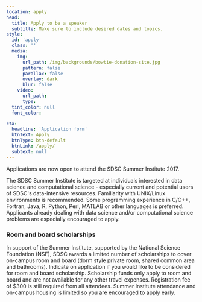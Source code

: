 ```yaml
---
location: apply
head:
  title: Apply to be a speaker
  subtitle: Make sure to include desired dates and topics.
style:
  id: 'apply'
  class: ''
  media:
    img:
      url_path: /img/backgrounds/bowtie-donation-site.jpg
      pattern: false
      parallax: false
      overlay: dark
      blur: false
    video:
      url_path:
      type:
  tint_color: null
  font_color:

cta:
  headline: 'Application form'
  btnText: Apply
  btnType: btn-default
  btnLink: /apply/
  subtext: null
---
```



Applications are now open to attend the SDSC Summer Institute 2017.

The SDSC Summer Institute is targeted at individuals interested in data science and computational science - especially current and potential users of SDSC's data-intensive resources. Familiarity with UNIX/Linux environments is recommended. Some programming experience in C/C++, Fortran, Java, R, Python, Perl, MATLAB or other languages is preferred. Applicants already dealing with data science and/or computational science problems are especially encouraged to apply.

### Room and board scholarships

In support of the Summer Institute, supported by the National Science Foundation (NSF), SDSC awards a limited number of scholarships to cover on-campus room and board (dorm style  private room, shared common area and bathrooms). Indicate on application if you would like to be considered for room and board scholarship. Scholarship funds only apply to room and board and are not available for any other travel expenses. Registration fee of $300 is still required from all attendees.
Summer Institute attendance and on-campus housing is limited so you are encouraged to apply early.


